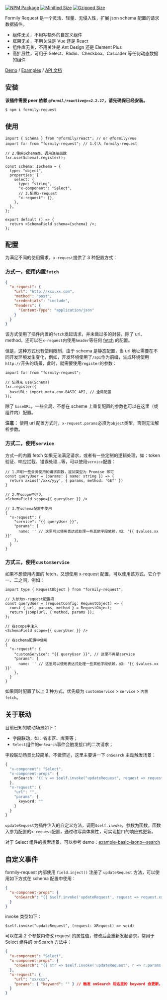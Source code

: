 [![NPM Package](https://img.shields.io/npm/v/formily-request.svg)](https://www.npmjs.org/package/formily-request)
[![Minified Size](https://img.shields.io/bundlephobia/min/formily-request.svg?label=minified)](https://bundlephobia.com/result?p=formily-request)
[![Gzipped Size](https://img.shields.io/bundlephobia/minzip/formily-request.svg?label=gzipped)](https://bundlephobia.com/result?p=formily-request)

Formily Request 是一个灵活、轻量、无侵入性，扩展 json schema 配置的请求数据插件。

- 组件无关，不用写额外的自定义组件
- 框架无关，不用关注是 Vue 还是 React
- 组件库无关，不用关注是 Ant Design 还是 Element Plus
- 高扩展性，可用于 Select、Radio、Checkbox、Cascader 等任何动态数据的组件

[Demo](https://codesandbox.io/s/hardcore-brahmagupta-tshn42?file=/src/App.tsx) / [Examples](https://007sair.github.io/formily-request/examples) / [API 文档](https://github.com/007sair/formily-request/docs/classes/FormilyRequest)

## 安装

**该插件需要 peer 依赖 `@formil/reactive@>=2.2.27`，请先确保已经安装。**

```sh
$ npm i formily-request
```

## 使用

```tsx
import { Schema } from "@formily/react"; // or @formily/vue
import fxr from "formily-request"; // 1.引入 formily-request

// 2.使用Schema类、调用注册函数
fxr.use(Schema).register();

const schema: ISchema = {
  type: "object",
  properties: {
    select: {
      type: "string",
      "x-component": "Select",
      // 3.配置x-request
      "x-request": {},
    },
  },
};

export default () => {
  return <SchemaField schema={schema} />;
};
```

## 配置

为满足不同的使用需求，`x-request`提供了 3 种配置方式：

### 方式一，使用内置`fetch`

```json
{
  "x-request": {
    "url": "http://xxx.xx.com",
    "method": "post",
    "credentials": "include",
    "headers": {
      "Content-Type": "application/json"
    }
  }
}
```

该方式使用了插件内置的`fetch`发起请求，并未做过多的封装，除了 url、method，还可以在`x-request`内使用`header`等任何 [fetch](https://developer.mozilla.org/zh-CN/docs/Web/API/Fetch_API) 的配置。

但是，这种方式也有使用限制，由于 schema 是静态配置，当 url 地址需要在不同开发环境发生变化，例如，开发环境使用了`/api`作为前缀，生成环境使用`http://`开头的场景，此时，就需要使用`register`的参数：

```tsx
import fxr from "formily-request";

// 记得先 use(Schema)
fxr.register({
  baseURL: import.meta.env.BASIC_API, // 全局配置
});
```

除了 `baseURL`，一些全局、不想在 scheme 上重复配置的参数也可以在这里（或组件内）配置。

**注意：** 使用 url 配置方式时，`x-request.params`必须为`object`类型，否则无法解析参数。

### 方式二，使用`service`

方式一的内置 fetch 如果无法满足请求，或者有一些定制的逻辑处理，如：token 验证、响应拦截、错误处理...等，可以使用`service`配置：

```tsx
// 1.声明一些业务使用的请求函数，返回类型为 Promise 即可
const queryUser = (params: { name: string }) => {
  return axios('/xxx/yyy', { params, method: 'GET' })
}

// 2.在scope中注入
<SchemaField scope={{ queryUser }} />

// 3.在schema配置中使用
{
  "x-request": {
    "service": "{{ queryUser }}",
    "params": {
      name: '' // 这里可以使用表达式处理一些其他字段依赖，如: '{{ $values.xx }}'
    },
  }
}
```

### 方式三，使用`customService`

如果不想使用内置的 fetch，又想使用 x-request 配置，可以使用该方式，它介于一、二之间，例如：

```tsx
import type { RequestObject } from "formily-request";

// 入参为x-request配置项
const queryUser = (requestConfig: RequestObject) => {
  const { url, params, method } = RequestObject;
  return jsonp(url, { method, params });
};

// 在scope中注入
<SchemaField scope={{ queryUser }} />

// 在schema配置中使用
{
  "x-request": {
    "customService": "{{ queryUser }}", // 这里不再是service
    "params": {
      name: '' // 这里可以使用表达式处理一些其他字段依赖，如: '{{ $values.xx }}'
    },
  }
}
```

如果同时配置了以上 3 种方式，优先级为 `customService` > `service` > `内置 fetch`。

## 关于联动

目前已知的联动场景如下：

- 字段联动，如：省市区、库表等；
- `Select`组件的`onSearch`事件会触发接口的二次请求；

字段联动场景比较简单，不做赘述，这里主要讲一下 `onSearch` 主动触发场景：

```ts
{
  "x-component": "Select",
  "x-component-props": {
    onSearch: '{{ v => $self.invoke("updateRequest", request => request.params.keyword = v) }}'
  },
  "x-request": {
    "url": "",
    "params": {
      keyword: ""
    }
  }
}
```

`updateRequest`为插件注入的自定义方法，调用`$self.invoke`，参数为函数，函数入参为配置的`x-request`配置，通过改写具体属性，可实现接口的响应式更新。

对于 Select 组件的搜索场景，可以参考 demo：[example-basic-jsonp--search](https://007sair.github.io/formily-request/?path=/story/example-basic-jsonp--search)

## 自定义事件

formily-request 内部使用 `field.inject()` 注册了 `updateRequest` 方法，可以使用如下方式在 schema 配置中使用：

```json
{
  "x-component-props": {
    "onSearch": "{{ $self.invoke('updateRequest', request => request.xxx.xxx) }}"
  }
}
```

invoke 类型如下：

```tsx
$self.invoke("updateRequest", (request: XRequest) => void)
```

可以在第 2 个参数内修改 request 的属性值，修改后会重新发起请求，常用于 Select 组件的 onSearch 方法中：

```json
{
  "x-component": "Select",
  "x-component-props": {
    "onSearch": "{{ str => $self.invoke('updateRequest', r => r.params.keyword = str) }}"
  },
  "x-request": {
    "url": "xx/xxx",
    "params": { "keyword": "" } // 触发 onSearch 后这里的 keyword 会更新，触发响应式更新
  }
}
```
